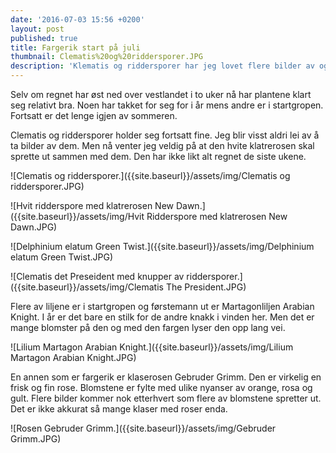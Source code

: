 ```yaml
---
date: '2016-07-03 15:56 +0200'
layout: post
published: true
title: Fargerik start på juli
thumbnail: Clematis%20og%20riddersporer.JPG
description: 'Klematis og riddersporer har jeg lovet flere bilder av og her kommer de. '
---
```


Selv om regnet har øst ned over vestlandet i to uker nå har plantene klart seg relativt bra. Noen har takket for seg for i år mens andre er i startgropen. Fortsatt er det lenge igjen av sommeren.

Clematis og riddersporer holder seg fortsatt fine. Jeg blir visst aldri lei av å ta bilder av dem. Men nå venter jeg veldig på at den hvite klatrerosen skal sprette ut sammen med dem. Den har ikke likt alt regnet de siste ukene. 

![Clematis og riddersporer.]({{site.baseurl}}/assets/img/Clematis og riddersporer.JPG)

![Hvit ridderspore med klatrerosen New Dawn.]({{site.baseurl}}/assets/img/Hvit Ridderspore med klatrerosen New Dawn.JPG)

<!--more-->

![Delphinium elatum Green Twist.]({{site.baseurl}}/assets/img/Delphinium elatum Green Twist.JPG)

![Clematis det Preseident med knupper av riddersporer.]({{site.baseurl}}/assets/img/Clematis The President.JPG)

Flere av liljene er i startgropen og førstemann ut er Martagonliljen Arabian Knight. I år er det bare en stilk for de andre knakk i vinden her. Men det er mange blomster på den og med den fargen lyser den opp lang vei. 

![Lilium Martagon Arabian Knight.]({{site.baseurl}}/assets/img/Lilium Martagon Arabian Knight.JPG)

En annen som er fargerik er klaserosen Gebruder Grimm. Den er virkelig en frisk og fin rose. Blomstene er fylte med ulike nyanser av orange, rosa og gult. Flere bilder kommer nok etterhvert som flere av blomstene spretter ut. Det er ikke akkurat så mange klaser med roser enda. 

![Rosen Gebruder Grimm.]({{site.baseurl}}/assets/img/Gebruder Grimm.JPG)
